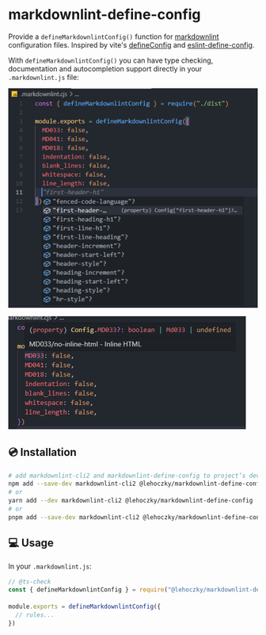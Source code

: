 # markdownlint-define-config

Provide a `defineMarkdownlintConfig()` function for [markdownlint](https://github.com/DavidAnson/markdownlint) configuration files. Inspired by vite's [defineConfig](https://vitejs.dev/config/#config-intellisense) and [eslint-define-config](https://github.com/Shinigami92/eslint-define-config).

With `defineMarkdownlintConfig()` you can have type checking, documentation and autocompletion support directly in your `.markdownlint.js` file:

![autocomplete](docs/assets/autocomplete.png)

![documentation](docs/assets/jsdoc.png)

## 💿 Installation

```sh
# add markdownlint-cli2 and markdownlint-define-config to project’s dev dependencies
npm add --save-dev markdownlint-cli2 @lehoczky/markdownlint-define-config
# or
yarn add --dev markdownlint-cli2 @lehoczky/markdownlint-define-config
# or
pnpm add --save-dev markdownlint-cli2 @lehoczky/markdownlint-define-config
```

## 💻 Usage

In your `.markdownlint.js`:

<!-- prettier-ignore-start -->

```js
// @ts-check
const { defineMarkdownlintConfig } = require("@lehoczky/markdownlint-define-config")

module.exports = defineMarkdownlintConfig({
  // rules...
})
```

<!-- prettier-ignore-end -->
